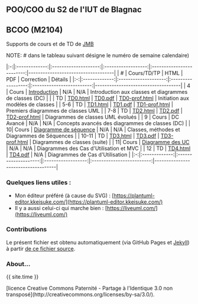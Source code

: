 ## POO/COO du S2 de l'IUT de Blagnac

## BCOO (M2104) 

Supports de cours et de TD de [JMB](mailto:jbruel@gmail.com)

NOTE: # dans le tableau suivant désigne le numéro de semaine calendaire)

|:-:|:-------------:|:--------------------:|:------------------:|:-------------------------:|------------------------------------|
| # | Cours/TD/TP   |   HTML               |   PDF              |   Correction              | Détails                            |
|:-:|:-------------:|:--------------------:|:------------------:|:-------------------------:|------------------------------------|
| 4 | Cours         | [Introduction](bcoo.html)           | N/A | N/A                       | Introduction aux classes et diagrammes de classes (DC)  |
|   | TD            | [TD0.html](TD0.html) | [TD0.pdf](TD0.pdf) | [TD0-prof.html](TD0.html) | Initiation aux modèles de classes  |
| 5-6 | TD          | [TD1.html](TD1.html) | [TD1.pdf](TD1.pdf) | [TD1-prof.html](TD1.html) | Premiers diagrammes de classes UML |
| 7-8 | TD          | [TD2.html](TD2.html) | [TD2.pdf](TD2.pdf) | [TD2-prof.html](TD2.html)                      | Diagrammes de classes UML évolués  |
| 9 | Cours         | DC Avancé            | N/A                | N/A                       | Concepts avancés des diagrammes de classes (DC)  |
| 10| Cours         | [Diagramme de séquence](cours3.html)           | N/A | N/A                       | Classes, méthodes et Diagrammes de Séquences |
| 10-11 | TD            | [TD3.html](TD3.html) | [TD3.pdf](TD3.pdf) | [TD3-prof.html](TD3.html)                       | Diagrammes de classes (suite)      |
| 11| Cours         | [Diagramme des UC](cours4.html)           | N/A | N/A                       | Diagrammes des Cas d'Utilisation et MVC |
| 12 | TD            | [TD4.html](TD4.html) | [TD4.pdf](TD4.pdf) | N/A                       | Diagrammes de Cas d'Utilisation   |
|:-:|:-------------:|:--------------------:|:------------------:|:-------------------------:|------------------------------------|


### Quelques liens utiles :

- Mon éditeur préféré (à cause du SVG) : [https://plantuml-editor.kkeisuke.com/](https://plantuml-editor.kkeisuke.com/)
- Il y a aussi celui-ci qui marche bien : [https://liveuml.com/](https://liveuml.com/)

### Contributions

Le présent fichier est obtenu automatiquement (via GitHub Pages et [Jekyll](https://jekyllrb.com/)) à partir [de ce fichier source](https://github.com/IUT-Blagnac/POO/edit/master/docs/index.md).

### About...
<p>{{ site.time }} </p>  
[licence Creative Commons Paternité - Partage à l'Identique 3.0 non transposé](http://creativecommons.org/licenses/by-sa/3.0/).